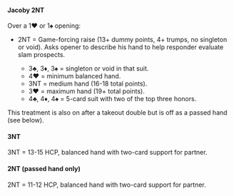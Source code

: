 #### Jacoby 2NT
Over a 1♥ or 1♠ opening:

   * 2NT = Game-forcing raise (13+ dummy points, 4+ trumps, no singleton or void).
Asks opener to describe his hand to help responder evaluate slam prospects.

      * 3♣, 3♦, 3♠ = singleton or void in that suit.
      * 4♥ = minimum balanced hand.
      * 3NT = medium hand (16-18 total points).
      * 3♥ = maximum hand (19+ total points).
	  * 4♣, 4♦, 4♠ = 5-card suit with two of the top three honors.

This treatment is also on after a takeout double but is off as a passed hand (see below).

#### 3NT
3NT = 13-15 HCP, balanced hand with two-card support for partner.

#### 2NT (passed hand only)
2NT = 11-12 HCP, balanced hand with two-card support for partner.
